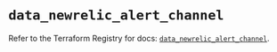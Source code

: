 # `data_newrelic_alert_channel`

Refer to the Terraform Registry for docs: [`data_newrelic_alert_channel`](https://registry.terraform.io/providers/newrelic/newrelic/3.70.5/docs/data-sources/alert_channel).
